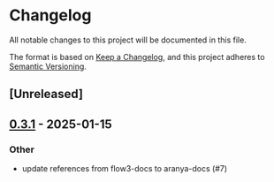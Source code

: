 # Changelog

All notable changes to this project will be documented in this file.

The format is based on [Keep a Changelog](https://keepachangelog.com/en/1.0.0/),
and this project adheres to [Semantic Versioning](https://semver.org/spec/v2.0.0.html).

## [Unreleased]

## [0.3.1](https://github.com/aranya-project/aranya-core/compare/aranya-idam-ffi-v0.3.0...aranya-idam-ffi-v0.3.1) - 2025-01-15

### Other

- update references from flow3-docs to aranya-docs (#7)
